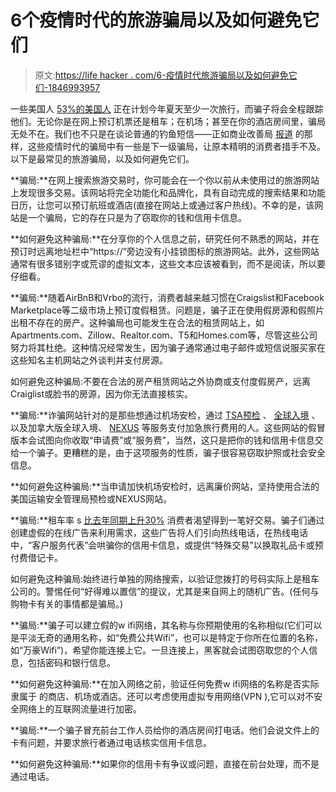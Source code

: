 # 6个疫情时代的旅游骗局以及如何避免它们

> 原文:[https://life hacker . com/6-疫情时代旅游骗局以及如何避免它们-1846993957](https://lifehacker.com/6-pandemic-era-travel-scams-and-how-to-avoid-them-1846993957)

一些美国人 [53%的美国人](https://www.valuepenguin.com/travel/americans-ready-summer-travel) 正在计划今年夏天至少一次旅行，而骗子将会全程跟踪他们。无论你是在网上预订机票还是租车；在机场；甚至在你的酒店房间里，骗局无处不在。我们也不只是在谈论普通的钓鱼短信——正如商业改善局 [报道](https://www.bbb.org/article/scams/16913-bbb-tip-5-top-vacation-scams-to-watch-when-making-travel-plans) 的那样，这些疫情时代的骗局中有一些是下一级骗局，让原本精明的消费者措手不及。以下是最常见的旅游骗局，以及如何避免它们。

**骗局:**在网上搜索旅游交易时，你可能会在一个你以前从未使用过的旅游网站上发现很多交易。该网站将完全功能化和品牌化，具有自动完成的搜索结果和功能日历，让您可以预订航班或酒店(直接在网站上或通过客户热线)。不幸的是，该网站是一个骗局，它的存在只是为了窃取你的钱和信用卡信息。

**如何避免这种骗局:**在分享你的个人信息之前，研究任何不熟悉的网站，并在预订时远离地址栏中“https://”旁边没有小挂锁图标的旅游网站。此外，这些网站通常有很多错别字或荒谬的虚拟文本，这些文本应该被看到，而不是阅读，所以要仔细看。

**骗局:**随着AirBnB和Vrbo的流行，消费者越来越习惯在Craigslist和Facebook Marketplace等二级市场上预订度假租赁。问题是，骗子正在使用假房源和假照片出租不存在的房产。这种骗局也可能发生在合法的租赁网站上，如Apartments.com、Zillow、Realtor.com、T5和Homes.com等，尽管这些公司努力将其杜绝。这种情况经常发生，因为骗子通常通过电子邮件或短信说服买家在这些知名主机网站之外谈判并支付房源。

如何避免这种骗局:不要在合法的房产租赁网站之外协商或支付度假房产，远离Craiglist或脸书的房源，因为你无法直接核实。

**骗局:**诈骗网站针对的是那些想通过机场安检，通过 [TSA预检](https://www.tsa.gov/precheck) 、 [全球入境](https://www.cbp.gov/travel/trusted-traveler-programs/global-entry) 、以及加拿大版全球入境、 [NEXUS](https://www.cbsa-asfc.gc.ca/prog/nexus/application-demande-eng.html) 等服务支付加急旅行费用的人。这些网站的假冒版本会试图向你收取“申请费”或“服务费”，当然，这只是把你的钱和信用卡信息交给一个骗子。更糟糕的是，由于这项服务的性质，骗子很容易窃取护照或社会安全信息。

**如何避免这种骗局:**当申请加快机场安检时，远离廉价网站，坚持使用合法的美国运输安全管理局预检或NEXUS网站。

**骗局:**租车率 s [比去年同期上升30%](https://www.autorentalnews.com/10141163/rental-car-prices-surge-in-high-demand-tourist-areas) 消费者渴望得到一笔好交易。骗子们通过创建虚假的在线广告来利用需求，这些广告将人们引向热线电话，在热线电话中，“客户服务代表”会哄骗你的信用卡信息，或提供“特殊交易”以换取礼品卡或预付费借记卡。

如何避免这种骗局:始终进行单独的网络搜索，以验证您拨打的号码实际上是租车公司的。警惕任何“好得难以置信”的提议，尤其是来自网上的随机广告。(任何与购物卡有关的事情都是骗局。)

**骗局:**骗子可以建立假的w ifi网络，其名称与你预期使用的名称相似(它们可以是平淡无奇的通用名称，如“免费公共Wifi”，也可以是特定于你所在位置的名称，如“万豪Wifi”)，希望你能连接上它。一旦连接上，黑客就会试图窃取您的个人信息，包括密码和银行信息。

**如何避免这种骗局:**在加入网络之前，验证任何免费w ifi网络的名称是否实际隶属于 的商店、机场或酒店。还可以考虑使用虚拟专用网络(VPN ),它可以对不安全网络上的互联网流量进行加密。

**骗局:**一个骗子冒充前台工作人员给你的酒店房间打电话。他们会说文件上的卡有问题，并要求旅行者通过电话核实信用卡信息。

**如何避免这种骗局:**如果你的信用卡有争议或问题，直接在前台处理，而不是通过电话。